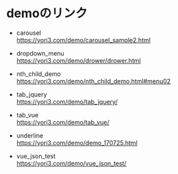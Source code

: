 # demoのリンク


- carousel\
https://yori3.com/demo/carousel_sample2.html

- dropdown_menu\
https://yori3.com/demo/drower/drower.html

- nth_child_demo\
https://yori3.com/demo/nth_child_demo.html#menu02

- tab_jquery\
https://yori3.com/demo/tab_jquery/

- tab_vue	
https://yori3.com/demo/tab_vue/

- underline	\
https://yori3.com/demo/demo_170725.html

- vue_json_test\
https://yori3.com/demo/vue_json_test/
